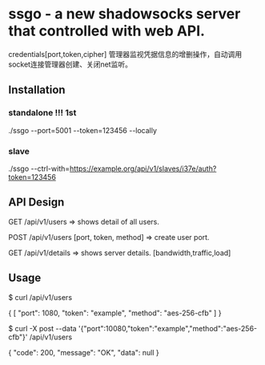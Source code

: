 # ssgo - a new shadowsocks server that controlled with web API.

credentials[port,token,cipher] 管理器监视凭据信息的增删操作，自动调用socket连接管理器创建、关闭net监听。



## Installation

### standalone !!! 1st

./ssgo --port=5001 --token=123456 --locally

### slave

./ssgo --ctrl-with=https://example.org/api/v1/slaves/i37e/auth?token=123456

## API Design


GET     /api/v1/users => shows detail of all users.

POST    /api/v1/users [port, token, method] => create user port.

GET     /api/v1/details => shows server details. [bandwidth,traffic,load]


## Usage

$ curl /api/v1/users

{
    [
        "port": 1080,
        "token": "example",
        "method": "aes-256-cfb"
    ]
}

$ curl -X post --data '{"port":10080,"token":"example","method":"aes-256-cfb"}' /api/v1/users

{
    "code": 200,
    "message": "OK",
    "data": null
}
